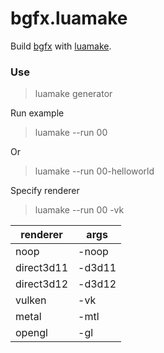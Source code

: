 # bgfx.luamake

Build [bgfx](https://github.com/bkaradzic/bgfx) with [luamake](https://github.com/actboy168/luamake).

### Use

> luamake generator

Run example
> luamake --run 00

Or
> luamake --run 00-helloworld

Specify renderer
> luamake --run 00 -vk


| renderer   | args   |
| ---------- | ------ |
| noop       | -noop  |
| direct3d11 | -d3d11 |
| direct3d12 | -d3d12 |
| vulken     | -vk    |
| metal      | -mtl   |
| opengl     | -gl    |

